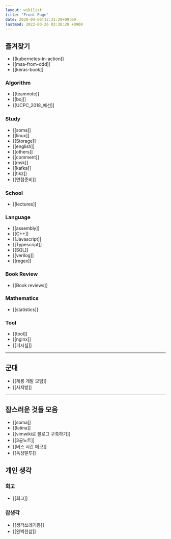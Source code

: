 ```yaml
---
layout: wikilist
title: "Front Page"
date: 2020-04-05T12:31:29+09:00
lastmod: 2022-03-26 03:38:20 +0900
---
```

## 즐겨찾기
 * [[kubernetes-in-action]]
 * [[msa-from-ddd]]
 * [[keras-book]]

### Algorithm
 * [[teamnote]]
 * [[boj]]
 * [[UCPC_2018_예선]]

### Study
 * [[soma]]
 * [[linux]]
 * [[Storage]]
 * [[english]]
 * [[others]]
 * [[comment]]
 * [[msk]]
 * [[kafka]]
 * [[tikz]]
 * [[면접준비]]

### School
 * [[lectures]]

### Language
 * [[assembly]]
 * [[C++]]
 * [[Javascript]]
 * [[Typescript]]
 * [[SQL]]
 * [[verilog]]
 * [[regex]]

### Book Review
 * [[Book reviews]]

### Mathematics
 * [[statistics]]

### Tool
 * [[tool]]
 * [[nginx]]
 * [[피시실]]

---

## 군대
 * [[계룡 개발 모임]]
 * [[사지방]]

---
## 잡스러운 것들 모음
 * [[soma]]
 * [[latina]]
 * [[vimwiki로 블로그 구축하기]]
 * [[3공노트]]
 * [[버스 시간 메모]]
 * [[독성말투]]

## 개인 생각
### 회고
 * [[회고]]

### 잡생각
 * [[생각쓰레기통]]
 * [[완벽한삶]]
